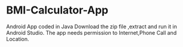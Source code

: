 # BMI-Calculator-App
Android App coded in Java
Download the zip file ,extract and run it in Android Studio.
The app needs permission to Internet,Phone Call and Location.
